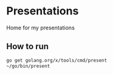 # Presentations

Home for my presentations

## How to run

```bash
go get golang.org/x/tools/cmd/present
~/go/bin/present
```
